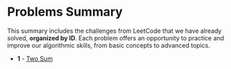 # Problems Summary

This summary includes the challenges from LeetCode that we have already solved, **organized by ID**. Each problem offers an opportunity to practice and improve our algorithmic skills, from basic concepts to advanced topics.

- **1** - [Two Sum](solutions/0001-two-sum/solution.py)
